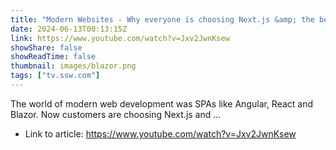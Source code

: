 ```yaml
---
title: "Modern Websites - Why everyone is choosing Next.js &amp; the best headless UI library | Jack Pettit"
date: 2024-06-13T00:13:15Z
link: https://www.youtube.com/watch?v=Jxv2JwnKsew
showShare: false
showReadTime: false
thumbnail: images/blazor.png
tags: ["tv.ssw.com"]
---
```

The world of modern web development was SPAs like Angular, React and Blazor. Now customers are choosing Next.js and ...

- Link to article: https://www.youtube.com/watch?v=Jxv2JwnKsew
